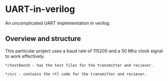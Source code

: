 # UART-in-verilog
An uncomplicated UART implementation in verilog.

## Overview and structure
  This particular project uses a baud rate of 115200 and a 50 Mhz clock signal to work effectively.
  
    */testbench - has the test files for the transmitter and reciever.
  
    */src - contains the rtl code for the transmitter and reciever.
